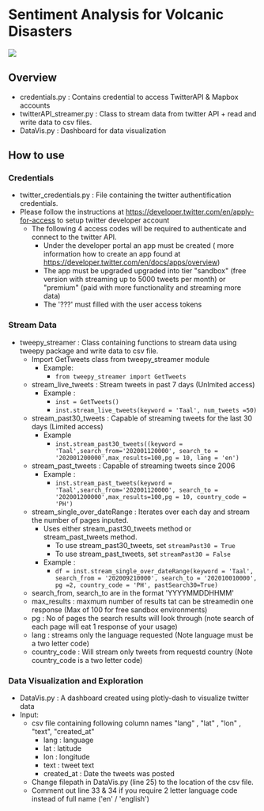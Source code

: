 # Sentiment Analysis for Volcanic Disasters

![](Images-Gifs/Dash-App.gif)

## Overview 
* credentials.py : Contains credential to access TwitterAPI & Mapbox accounts
* twitterAPI_streamer.py : Class to stream data from twitter API + read and write data to csv files.
* DataVis.py : Dashboard for data visualization

## How to use

### Credentials
* twitter_credentials.py : File containing the twitter authentification credentials. 
* Please follow the instructions at https://developer.twitter.com/en/apply-for-access to setup twitter developer account
  * The following 4 access codes will be required to authenticate and connect to the twitter API.
      * Under the developer portal an app must be created ( more information how to create an app found at https://developer.twitter.com/en/docs/apps/overview)
      * The app must be upgraded upgraded into tier "sandbox" (free version with streaming up to 5000 tweets per month) or "premium" (paid with more functionality and streaming more data)
      * The '???' must filled with the user access tokens
      
### Stream Data  
* tweepy_streamer : Class containing functions to stream data using tweepy package and write data to csv file.
  * Import GetTweets class from tweepy_streamer module
    * Example:
      * `from tweepy_streamer import GetTweets`
  * stream_live_tweets : Stream tweets in past 7 days (Unlmited access)
    * Example :
      * `inst = GetTweets()`
      * `inst.stream_live_tweets(keyword = 'Taal', num_tweets =50)`
  * stream_past30_tweets : Capable of streaming tweets for the last 30 days (Limited access)
    * Example
      * `inst.stream_past30_tweets((keyword = 'Taal',search_from='202001120000', search_to = '202001200000',max_results=100,pg = 10, lang = 'en')`
  * stream_past_tweets : Capable of streaming tweets since 2006
    * Example :
       * `inst.stream_past_tweets(keyword = 'Taal',search_from='202001120000', search_to = '202001200000',max_results=100,pg = 10, country_code = 'PH')`
  * stream_single_over_dateRange : Iterates over each day and stream the number of pages inputed.
    * Uses either stream_past30_tweets method or stream_past_tweets method. 
      * To use stream_past30_tweets, set `streamPast30 = True` 
      * To use stream_past_tweets, set `streamPast30 = False`
    * Example : 
      * `df = inst.stream_single_over_dateRange(keyword = 'Taal', search_from = '202009210000', search_to = '202010010000', pg =2, country_code = 'PH', pastSearch30=True)`
  * search_from, search_to are in the format 'YYYYMMDDHHMM'
  * max_results : maxmum number of results tat can be streamedin one response (Max of 100 for free sandbox environments)
  * pg : No of pages the search results will look through (note search of each page will eat 1 response of your usage)
  * lang : streams only the language requested (Note language must be a two letter code)
  * country_code : Will stream only tweets from requestd country (Note country_code is a two letter code)
 
### Data Visualization and Exploration
* DataVis.py : A dashboard created using plotly-dash to visualize twitter data
* Input:
  * csv file containing following column names "lang" , "lat" , "lon" , "text", "created_at"
    * lang : language
    * lat : latitude
    * lon : longitude
    * text : tweet text
    * created_at : Date the tweets was posted
  * Change filepath in DataVis.py (line 25) to the location of the csv file.
  * Comment out line 33 & 34 if you require 2 letter language code instead of full name ('en' / 'english')
